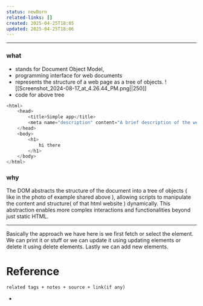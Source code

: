 ```yaml
---
status: newBorn
related-links: []
created: 2025-04-25T18:05
updated: 2025-04-25T18:06
---
```

---
### what

- stands for Document Object Model,
- programming interface for web documents
- represents the structure of a web page as a tree of objects.
	![[Screenshot_2024-08-17_at_4.26.44_PM.png||250]]
- code for above tree
```js
<html>
	<head>
		<title>Simple app</title>
		<meta name="description" content="A brief description of the webpage content for search engines and social media.">
	</head>
	<body>
		<h1>
			hi there
		</h1>
	</body>
</html>
```

### why


The DOM abstracts the structure of the document into a tree of objects ( like in the photo of example shared above ), allowing scripts to manipulate the content and structure( of that html website ) dynamically. This abstraction enables more complex interactions and functionalities beyond just static HTML.

---

Basically the approach we have here is we first fetch or select the element. We can print it or stuff or we can update it using updating elements or delete it using delete elements. Lastly we can add new elements.




# Reference
`related tags + notes + source + link(if any)`
 

- 